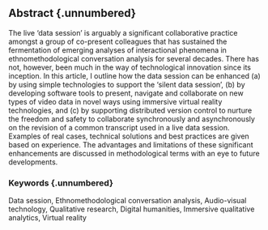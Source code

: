 ## Abstract {.unnumbered}

The live ‘data session’ is arguably a significant collaborative practice amongst a group of co-present colleagues that has sustained the fermentation of emerging analyses of interactional phenomena in ethnomethodological conversation analysis for several decades. 
There has not, however, been much in the way of technological innovation since its inception. 
In this article, I outline how the data session can be enhanced (a) by using simple technologies to support the ‘silent data session’, (b) by developing software tools to present, navigate and collaborate on new types of video data in novel ways using immersive virtual reality technologies, and (c) by supporting distributed version control to nurture the freedom and safety to collaborate synchronously and asynchronously on the revision of a common transcript used in a live data session. 
Examples of real cases, technical solutions and best practices are given based on experience. 
The advantages and limitations of these significant enhancements are discussed in methodological terms with an eye to future developments.

### Keywords {.unnumbered}

Data session, Ethnomethodological conversation analysis, Audio-visual technology, Qualitative research, Digital humanities, Immersive qualitative analytics, Virtual reality
